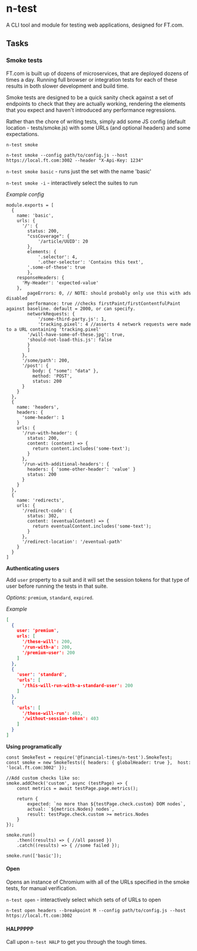 # n-test
A CLI tool and module for testing web applications, designed for FT.com.

## Tasks

### Smoke tests

FT.com is built up of dozens of microservices, that are deployed dozens of times a day. Running full browser or integration tests for each of these results in both slower development and build time.

Smoke tests are designed to be a quick sanity check against a set of endpoints to check that they are actually working, rendering the elements that you expect and haven't introduced any performance regressions.

Rather than the chore of writing tests, simply add some JS config (default location - tests/smoke.js) with some URLs (and optional headers) and some expectations.

`n-test smoke`

`n-test smoke --config path/to/config.js --host https://local.ft.com:3002 --header "X-Api-Key: 1234"`

`n-test smoke basic` - runs just the set with the name 'basic'

`n-test smoke -i` - interactively select the suites to run

*Example config*
```
module.exports = [
  {
    name: 'basic',
    urls: {
      '/': {
        status: 200,
        "cssCoverage": {
            '/article/UUID': 20
        },
        elements: {
            '.selector': 4,
            '.other-selector': 'Contains this text',
	    '.some-of-these': true
        },
	responseHeaders: {
	  'My-Header': 'expected-value'
	},
        pageErrors: 0, // NOTE: should probably only use this with ads disabled
        performance: true //checks firstPaint/firstContentfulPaint against baseline. default = 2000, or can specify.
        networkRequests: {
            '/some-third-party.js': 1,
            'tracking.pixel': 4 //asserts 4 network requests were made to a URL containing 'tracking.pixel'
	    '/will-have-some-of-these.jpg': true,
	    'should-not-load-this.js': false
        }
        ]
      },
      '/some/path': 200,
      '/post': {
          body: { "some": "data" },
          method: 'POST',
    	  status: 200
      }
    }
  },
  {
    name: 'headers',
    headers: {
      'some-header': 1
    }
    urls: {
      '/run-with-header': {
        status: 200,
        content: (content) => {
          return content.includes('some-text');
        }
      },
      '/run-with-additional-headers': {
        headers: { 'some-other-header': 'value' }
        status: 200
      }
    }
  },
  {
    name: 'redirects',
    urls: {
      '/redirect-code': {
        status: 302,
        content: (eventualContent) => {
          return eventualContent.includes('some-text');
        }
      },
      '/redirect-location': '/eventual-path'
    }
  }
]
```

**Authenticating users**

Add `user` property to a suit and it will set the session tokens for that type of user before running the tests in that suite.  

*Options:* `premium`, `standard`, `expired`.

*Example*
```json
[
  { 
    user: 'premium',
    urls: [
      '/these-will': 200,
      '/run-with-a': 200,
      '/premium-user': 200
    ]
  }, 
  {
    'user': 'standard',
    'urls': [ 
      '/this-will-run-with-a-standard-user': 200 
    ]
  },
  {
    'urls': [
      '/these-will-run': 403,
      '/without-session-token': 403
    ]  
  }
]
```

**Using programatically**

```
const SmokeTest = require('@financial-times/n-test').SmokeTest;
const smoke = new SmokeTests({ headers: { globalHeader: true },  host: 'local.ft.com:3002' });

//Add custom checks like so:
smoke.addCheck('custom', async (testPage) => {
    const metrics = await testPage.page.metrics();

    return {
        expected: `no more than ${testPage.check.custom} DOM nodes`,
        actual: `${metrics.Nodes} nodes`,
        result: testPage.check.custom >= metrics.Nodes
    }
});

smoke.run()
	.then((results) => { //all passed })
	.catch((results) => { //some failed });

smoke.run(['basic']);
```

#### Open

Opens an instance of Chromium with all of the URLs specified in the smoke tests, for manual verification.

`n-test open` - interactively select which sets of of URLs to open

`n-test open headers --breakpoint M --config path/to/config.js --host https://local.ft.com:3002`

#### HALPPPPP

Call upon `n-test HALP` to get you through the tough times.
